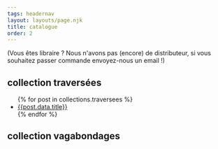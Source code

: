 ```yaml
---
tags: headernav
layout: layouts/page.njk
title: catalogue
order: 2
---
```

(Vous êtes libraire ? Nous n'avons pas (encore) de distributeur, si vous souhaitez passer commande envoyez-nous un email !)

## collection traversées
<ul>
  {% for post in collections.traversees %}
  <li><a href="{{post.url}}">{{post.data.title}}</a></li>
  {% endfor %}
</ul>

## collection vagabondages